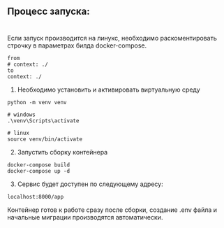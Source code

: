 ## Процесс запуска:
# 
 
Если запуск производится на линукс, необходимо раскоментировать строчку в параметрах билда docker-compose.

```
from
# context: ./ 
to
context: ./
```


1. Необходимо установить и активировать виртуальную среду
```
python -m venv venv

# windows
.\venv\Scripts\activate

# linux
source venv/bin/activate
```
2. Запустить сборку контейнера
```
docker-compose build
docker-compose up -d
```
3. Сервис будет доступен по следующему адресу:
```
localhost:8000/app
```


Контейнер готов к работе сразу после сборки, создание .env файла и начальные миграции производятся автоматически.